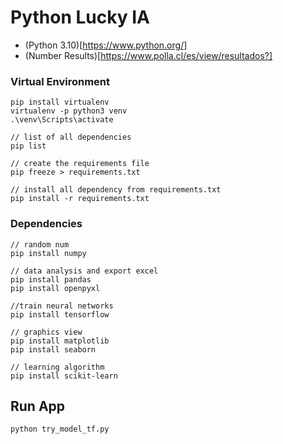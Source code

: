 # Python Lucky IA

* (Python 3.10)[https://www.python.org/]
* (Number Results)[https://www.polla.cl/es/view/resultados?]

### Virtual Environment
```
pip install virtualenv
virtualenv -p python3 venv
.\venv\Scripts\activate

// list of all dependencies
pip list

// create the requirements file
pip freeze > requirements.txt 

// install all dependency from requirements.txt
pip install -r requirements.txt
```

### Dependencies
```
// random num
pip install numpy

// data analysis and export excel
pip install pandas
pip install openpyxl

//train neural networks
pip install tensorflow

// graphics view
pip install matplotlib
pip install seaborn

// learning algorithm
pip install scikit-learn
```

## Run App
```
python try_model_tf.py
```